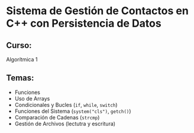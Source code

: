 # Sistema de Gestión de Contactos en C++ con Persistencia de Datos

## Curso: 
Algorítmica 1

## Temas:
- Funciones
- Uso de Arrays
- Condicionales y Bucles (`if`, `while`, `switch`)
- Funciones del Sistema (`system("cls")`, `getch()`)
- Comparación de Cadenas (`strcmp`)
- Gestión de Archivos (lectutra y escritura)
